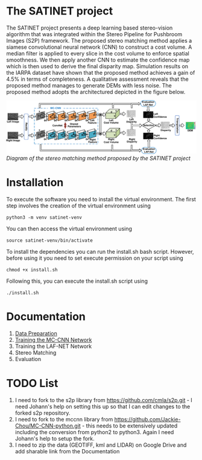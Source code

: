 # The SATINET project
The SATINET project presents a deep learning based stereo-vision algorithm that was integrated within the Stereo Pipeline for Pushbroom Images (S2P) framework. The proposed stereo matching 
method applies a siamese convolutional neural network (CNN) to construct a cost volume. A median filter is applied to every slice in the cost volume to enforce spatial smoothness. We then 
apply another CNN to estimate the confidence map which is then used to derive the final disparity map. Simulation results on the IARPA dataset have shown that the proposed method achieves a 
gain of 4.5% in terms of completeness. A qualitative assessment reveals that the proposed method manages to generate DEMs with less noise. The proposed method adopts the architectured
depicted in the figure below.

![Diagram of the proposed method](./Figures/diagram.png)*Diagram of the stereo matching method proposed by the SATINET project*

# Installation

To execute the software you need to install the virtual environment. The first step involves the creation of the virtual environment using

```console
python3 -m venv satinet-venv
```

You can then access the virtual environment using

```console
source satinet-venv/bin/activate
```

To install the dependencies you can run the install.sh bash script. However, before using it you need to set execute permission on your script using

```console
chmod +x install.sh
```

Following this, you can execute the install.sh script using

```console
./install.sh
```
# Documentation
1.  [Data Preparation](./Docs/Data-Preparation.md)
2.  [Training the MC-CNN Network](./Docs/Training-MCCNN.md)
3.  Training the LAF-NET Network
4.  Stereo Matching
5.  Evaluation

# TODO List

1. I need to fork to the s2p library from https://github.com/cmla/s2p.git - I need Johann's help on setting this up so that I can edit changes to the forked s2p repository. 
2. I need to fork to the mccnn library from https://github.com/Jackie-Chou/MC-CNN-python.git - this needs to be extensively updated including the conversion from python2 to python3. Again I need Johann's help to setup the fork.
3. I need to zip the data (GEOTIFF, kml and LIDAR) on Google Drive and add sharable link from the Documentation
